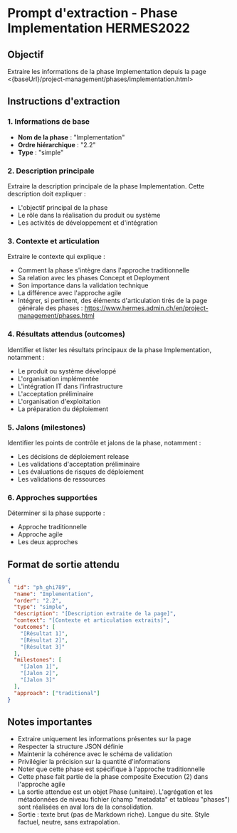 # Prompt d'extraction - Phase Implementation HERMES2022

## Objectif

Extraire les informations de la phase Implementation depuis la page <{baseUrl}/project-management/phases/implementation.html>

## Instructions d'extraction

### 1. Informations de base

- **Nom de la phase** : "Implementation"
- **Ordre hiérarchique** : "2.2"
- **Type** : "simple"

### 2. Description principale

Extraire la description principale de la phase Implementation. Cette description doit expliquer :

- L'objectif principal de la phase
- Le rôle dans la réalisation du produit ou système
- Les activités de développement et d'intégration

### 3. Contexte et articulation

Extraire le contexte qui explique :

- Comment la phase s'intègre dans l'approche traditionnelle
- Sa relation avec les phases Concept et Deployment
- Son importance dans la validation technique
- La différence avec l'approche agile
- Intégrer, si pertinent, des éléments d'articulation tirés de la page générale des phases : <https://www.hermes.admin.ch/en/project-management/phases.html>

### 4. Résultats attendus (outcomes)

Identifier et lister les résultats principaux de la phase Implementation, notamment :

- Le produit ou système développé
- L'organisation implémentée
- L'intégration IT dans l'infrastructure
- L'acceptation préliminaire
- L'organisation d'exploitation
- La préparation du déploiement

### 5. Jalons (milestones)

Identifier les points de contrôle et jalons de la phase, notamment :

- Les décisions de déploiement release
- Les validations d'acceptation préliminaire
- Les évaluations de risques de déploiement
- Les validations de ressources

### 6. Approches supportées

Déterminer si la phase supporte :

- Approche traditionnelle
- Approche agile
- Les deux approches

## Format de sortie attendu

```json
{
  "id": "ph_ghi789",
  "name": "Implementation",
  "order": "2.2",
  "type": "simple",
  "description": "[Description extraite de la page]",
  "context": "[Contexte et articulation extraits]",
  "outcomes": [
    "[Résultat 1]",
    "[Résultat 2]",
    "[Résultat 3]"
  ],
  "milestones": [
    "[Jalon 1]",
    "[Jalon 2]",
    "[Jalon 3]"
  ],
  "approach": ["traditional"]
}
```

## Notes importantes

- Extraire uniquement les informations présentes sur la page
- Respecter la structure JSON définie
- Maintenir la cohérence avec le schéma de validation
- Privilégier la précision sur la quantité d'informations
- Noter que cette phase est spécifique à l'approche traditionnelle
- Cette phase fait partie de la phase composite Execution (2) dans l'approche agile
- La sortie attendue est un objet Phase (unitaire). L'agrégation et les métadonnées de niveau fichier (champ "metadata" et tableau "phases") sont réalisées en aval lors de la consolidation.
- Sortie : texte brut (pas de Markdown riche). Langue du site. Style factuel, neutre, sans extrapolation.
